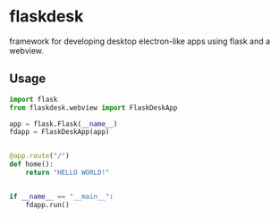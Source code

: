 # flaskdesk
framework for developing desktop electron-like apps using flask and a webview.

## Usage


~~~Python
import flask
from flaskdesk.webview import FlaskDeskApp

app = flask.Flask(__name__)
fdapp = FlaskDeskApp(app)


@app.route("/")
def home():
    return "HELLO WORLD!"


if __name__ == "__main__":
    fdapp.run()
